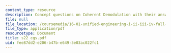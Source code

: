 ```yaml
---
content_type: resource
description: Concept questions on Coherent Demodulation with their answers given.
file: null
file_location: /coursemedia/16-01-unified-engineering-i-ii-iii-iv-fall-2005-spring-2006/fee87dd2e206b47be6495e03ac022fc1_s22_cgs.pdf
file_type: application/pdf
resourcetype: Document
title: s22_cgs.pdf
uid: fee87dd2-e206-b47b-e649-5e03ac022fc1
---
```

